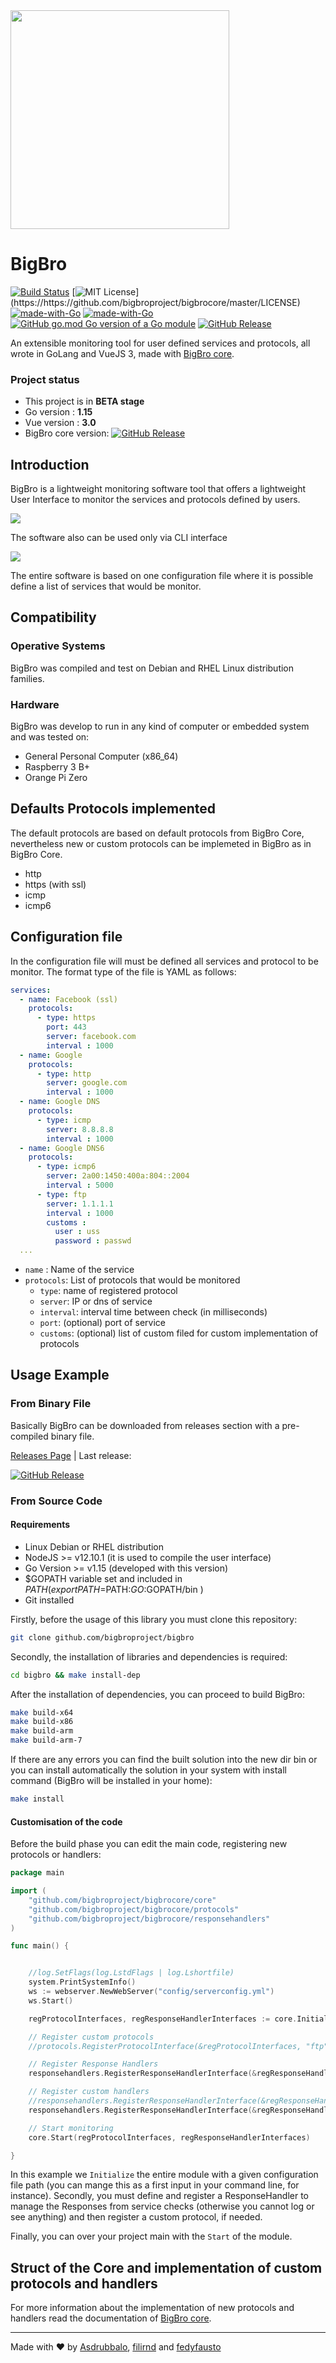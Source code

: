 <img src="readme/bigbro-logo.svg" width="350">

# BigBro 
[![Build Status](https://travis-ci.org/bigbroproject/bigbrocore.svg?branch=master)](https://travis-ci.org/bigbroproject/bigbrocore) [![MIT License](https://img.shields.io/apm/l/atomic-design-ui.svg?)](https://https://github.com/bigbroproject/bigbrocore/master/LICENSE)
[![made-with-Go](https://img.shields.io/badge/Made%20with-Go-1f425f.svg)](https://golang.org)
[![made-with-Go](https://img.shields.io/badge/Made%20with-Vue%203-%2341b883)](https://https://v3.vuejs.org/)
[![GitHub go.mod Go version of a Go module](https://img.shields.io/github/go-mod/go-version/bigbroproject/bigbrocore.svg)](https://github.com/bigbroproject/bigbrocore)
[![GitHub Release](https://img.shields.io/github/release/bigbroproject/bigbro.svg?style=flat)]()  

An extensible monitoring tool for user defined services and protocols, all wrote in GoLang and VueJS 3, made with [BigBro core](http://github.com/bigbroproject/bigbrocore).

### Project status
* This project is in **BETA stage**
* Go version : **1.15**
* Vue version : **3.0**
* BigBro core version: [![GitHub Release](https://img.shields.io/github/release/bigbroproject/bigbrocore.svg?style=flat)]()  

## Introduction

BigBro is a lightweight monitoring software tool that offers a lightweight User Interface to monitor the services and protocols defined by users.

<img src="readme/dashboard.png" >

The software also can be used only via CLI interface

<img src="readme/cli.png" >

The entire software is based on one configuration file where it is possible define a list of services that would be monitor.

## Compatibility

### Operative Systems
BigBro was compiled and test on Debian and RHEL Linux distribution families.

### Hardware
BigBro was develop to run in any kind of computer or embedded system and was tested on:

- General Personal Computer (x86_64)
- Raspberry 3 B+
- Orange Pi Zero

## Defaults Protocols implemented
The default protocols are based on default protocols from BigBro Core, nevertheless new or custom protocols can be implemeted in BigBro as in BigBro Core.
- http
- https (with ssl)
- icmp
- icmp6

## Configuration file
In the configuration file will must be defined all services and protocol to be monitor. The format type of the file is YAML as follows:

```yaml
services:
  - name: Facebook (ssl)
    protocols:
      - type: https
        port: 443
        server: facebook.com
        interval : 1000
  - name: Google
    protocols:
      - type: http
        server: google.com
        interval : 1000
  - name: Google DNS
    protocols:
      - type: icmp
        server: 8.8.8.8
        interval : 1000
  - name: Google DNS6
    protocols:
      - type: icmp6
        server: 2a00:1450:400a:804::2004
        interval : 5000
      - type: ftp
        server: 1.1.1.1
        interval : 1000
        customs :
          user : uss
          password : passwd
  ...
```
* `name` : Name of the service
* `protocols`: List of protocols that would be monitored
    * `type`: name of registered protocol
    * `server`: IP or dns of service
    * `interval`: interval time between check (in milliseconds)
    * `port`: (optional) port of service
    * `customs`: (optional) list of custom filed for custom implementation of protocols


## Usage Example
### From Binary File
Basically BigBro can be downloaded from releases section with a pre-compiled binary file.

[Releases Page](https://github.com/bigbroproject/bigbro/releases) | Last release:

[![GitHub Release](https://img.shields.io/github/release/bigbroproject/bigbro.svg?style=flat)]()  

### From Source Code

#### Requirements
- Linux Debian or RHEL distribution
- NodeJS >= v12.10.1 (it is used to compile the user interface)
- Go Version >= v1.15 (developed with this version)
- $GOPATH variable set and included in $PATH ( export PATH=$PATH:$GO:$GOPATH/bin )
- Git installed

Firstly, before the usage of this library you must clone this repository:
```bash
git clone github.com/bigbroproject/bigbro
```

Secondly, the installation of libraries and dependencies is required:
```bash
cd bigbro && make install-dep
```
After the installation of dependencies, you can proceed to build BigBro:

```bash
make build-x64
make build-x86
make build-arm
make build-arm-7
```
If there are any errors you can find the built solution into the new dir bin or you can install automatically the solution in your system with install command (BigBro will be installed in your home):

```bash
make install
```


#### Customisation of the code
Before the build phase you can edit the main code, registering new protocols or handlers:

```go
package main

import (
	"github.com/bigbroproject/bigbrocore/core"
	"github.com/bigbroproject/bigbrocore/protocols"
	"github.com/bigbroproject/bigbrocore/responsehandlers"
)

func main() {


	//log.SetFlags(log.LstdFlags | log.Lshortfile)
	system.PrintSystemInfo()
	ws := webserver.NewWebServer("config/serverconfig.yml")
	ws.Start()

	regProtocolInterfaces, regResponseHandlerInterfaces := core.Initialize("config/config.yml")

	// Register custom protocols
	//protocols.RegisterProtocolInterface(&regProtocolInterfaces, "ftp", protocols.FTP{})

	// Register Response Handlers
	responsehandlers.RegisterResponseHandlerInterface(&regResponseHandlerInterfaces, "webServerHandler", responsehandler.WebServerRespHandler{OutputChannel: ws.InputChannel})

    // Register custom handlers
	//responsehandlers.RegisterResponseHandlerInterface(&regResponseHandlerInterfaces, "console", responsehandlers.ConsoleHandler{})
	responsehandlers.RegisterResponseHandlerInterface(&regResponseHandlerInterfaces, "consoleMemory", responsehandlers.ConsoleHandlerWithMemory{})

	// Start monitoring
	core.Start(regProtocolInterfaces, regResponseHandlerInterfaces)

}
```
In this example we `Initialize` the entire module with a given configuration file path (you can mange this as a first input in your command line, for instance). 
Secondly, you must define and register a ResponseHandler to manage the Responses from service checks (otherwise you cannot log or see anything) and then register a custom protocol, if needed.

Finally, you can over your project main with the `Start` of the module. 

## Struct of the Core and implementation of custom protocols and handlers

For more information about the implementation of new protocols and handlers read the documentation of [BigBro core](http://github.com/bigbroproject/bigbrocore).


---
Made with ❤️ by [Asdrubbalo](http://github.com/danielemlu), [filirnd](http://github.com/filirnd) and [fedyfausto](http://github.com/fedyfausto)


